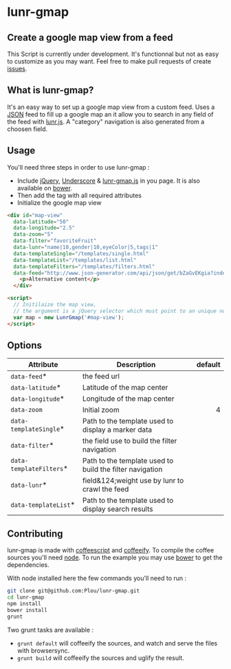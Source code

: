 # lunr-gmap
## Create a google map view from a feed

This Script is currently under development. It's functionnal but not as easy to customize as you may want. Feel free to make pull requests of create [issues](https://github.com/Plou/lunr-gmap/issues).

## What is lunr-gmap?

It's an easy way to set up a google map view from a custom feed.
Uses a [JSON](http://www.json-generator.com/api/json/get/bZaGvEKgia) feed to fill up a google map an it allow you to search in any field of the feed with [lunr.js](http://lunrjs.com/). A "category" navigation is also generated from a choosen field.

## Usage
You'll need three steps in order to use lunr-gmap :
  - Include [jQuery](http://jquery.com/), [Underscore](underscorejs.org) & [lunr-gmap.js](https://github.com/Plou/lunr-gmap) in you page. It is also available on [bower](http://bower.io).
  - Then add the tag with all required attributes
  - Initialize the google map view

```html
<div id="map-view"
  data-latitude="50"
  data-longitude="2.5"
  data-zoom="5"
  data-filter="favoriteFruit"
  data-lunr="name|10,gender|10,eyeColor|5,tags|1"
  data-templateSingle="/templates/single.html"
  data-templateList="/templates/list.html"
  data-templateFilters="/templates/filters.html"
  data-feed="http://www.json-generator.com/api/json/get/bZaGvEKgia?indent=2">
    <p>Alternative content</p>
  </div>

<script>
  // Initilaize the map view,
  // the argument is a jQuery selector which must point to an unique node
  var map = new LunrGmap('#map-view');
</script>
```

## Options

| Attribute                 | Description                                               | default |
| ---------                 | --------------------------------------------------------- | -------:|
| `data-feed`*              | the feed url                                              |         |
| `data-latitude`*          | Latitude of the map center                                |         |
| `data-longitude`*         | Longitude of the map center                               |         |
| `data-zoom`               | Initial zoom                                              | 4       |
| `data-templateSingle`*    | Path to the template used to display a marker data        |         |
| `data-filter`*            | the field use to build the filter navigation              |         |
| `data-templateFilters`*   | Path to the template used to build the filter navigation  |         |
| `data-lunr`*              | field&124;weight use by lunr to crawl the feed                |         |
| `data-templateList`*      | Path to the template used to display search results       |         |

## Contributing

lunr-gmap is made with [coffeescript](http://coffeescript.org/) and [coffeeify](https://github.com/jnordberg/coffeeify). To compile the coffee sources you'll need [node](http://nodejs.org/). To run the example you may use [bower](http://bower.io) to get the dependencies.

With node installed here the few commands you'll need to run :

```bash
git clone git@github.com:Plou/lunr-gmap.git
cd lunr-gmap
npm install
bower install
grunt
```

Two grunt tasks are available :
  - `grunt default` will coffeeify the sources, and watch and serve the files with browsersync.
  - `grunt build` will coffeeify the sources and uglify the result.
